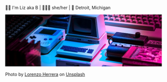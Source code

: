 👋🏽 I'm Liz aka B | 👩🏽‍🦳 she/her | 📍 Detroit, Michigan

![banner](unsplash-banner.jpg)

Photo by <a href="https://unsplash.com/@lorenzoherrera?utm_content=creditCopyText&utm_medium=referral&utm_source=unsplash">Lorenzo Herrera</a> on <a href="https://unsplash.com/photos/vintage-gray-game-console-and-joystick-p0j-mE6mGo4?utm_content=creditCopyText&utm_medium=referral&utm_source=unsplash">Unsplash</a>
      
